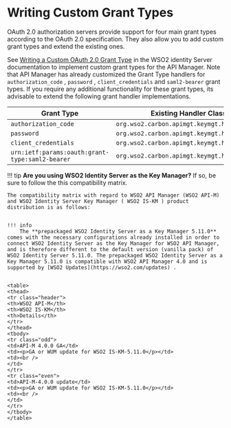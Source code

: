 # Writing Custom Grant Types

OAuth 2.0 authorization servers provide support for four main grant types according to the OAuth 2.0 specification. They also allow you to add custom grant types and extend the existing ones.

See [Writing a Custom OAuth 2.0 Grant Type](https://is.docs.wso2.com/en/5.11.0/learn/writing-a-custom-oauth-2.0-grant-type/) in the WSO2 identity Server documentation to implement custom grant types for the API Manager. Note that API Manager has already customized the Grant Type handlers for `authorization_code` , `password` , `client_credentials` and `saml2-bearer` grant types. If you require any additional functionality for these grant types, its advisable to extend the following grant handler implementations.

| Grant Type                                                               | Existing Handler Class (which can be extended if required)                                              |
|--------------------------------------------------------------------------|---------------------------------------------------------------------------------------------------------|
| `authorization_code`| `org.wso2.carbon.apimgt.keymgt.handlers.ExtendedAuthorizationCodeGrantHandler` |
| `password`| `org.wso2.carbon.apimgt.keymgt.handlers.ExtendedPasswordGrantHandler`|
| `client_credentials`| `org.wso2.carbon.apimgt.keymgt.handlers.ExtendedClientCredentialsGrantHandler` |
| `urn:ietf:params:oauth:grant-type:saml2-bearer` | `org.wso2.carbon.apimgt.keymgt.handlers.ExtendedSAML2BearerGrantHandler`|

!!! tip
    **Are you using WSO2 Identity Server as the Key Manager?** If so, be sure to follow the this compatibility matrix.

    The compatibility matrix with regard to WSO2 API Manager (WSO2 API-M) and WSO2 Identity Server Key Manager ( WSO2 IS-KM ) product distribution is as follows:


    !!! info    
        The **prepackaged WSO2 Identity Server as a Key Manager 5.11.0** comes with the necessary configurations already installed in order to connect WSO2 Identity Server as the Key Manager for WSO2 API Manager, and is therefore different to the default version (vanilla pack) of WSO2 Identity Server 5.11.0. The prepackaged WSO2 Identity Server as a Key Manager 5.11.0 is compatible with WSO2 API Manager 4.0 and is supported by [WSO2 Updates](https://wso2.com/updates) .


    <table>
    <thead>
    <tr class="header">
    <th>WSO2 API-M</th>
    <th>WSO2 IS-KM</th>
    <th>Details</th>
    </tr>
    </thead>
    <tbody>
    <tr class="odd">
    <td>API-M 4.0.0 GA</td>
    <td><p>GA or WUM update for WSO2 IS-KM-5.11.0</p></td>
    <td><br />
    </td>
    </tr>
    <tr class="even">
    <td>API-M-4.0.0 update</td>
    <td><p>GA or WUM update for WSO2 IS-KM-5.11.0</p></td>
    <td><br />
    </td>
    </tr>
    </tbody>
    </table>


